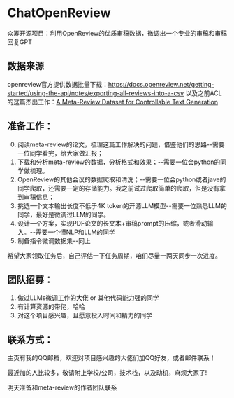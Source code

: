 # ChatOpenReview
众筹开源项目：利用OpenReview的优质审稿数据，微调出一个专业的审稿和审稿回复GPT


## 数据来源
openreview官方提供数据批量下载：https://docs.openreview.net/getting-started/using-the-api/notes/exporting-all-reviews-into-a-csv
以及之前ACL的这篇杰出工作：[A Meta-Review Dataset for Controllable Text Generation](https://github.com/Shen-Chenhui/MReD)

## 准备工作：
0. 阅读meta-review的论文，梳理这篇工作解决的问题，借鉴他们的思路--需要一位同学看完，给大家做汇报；
1. 下载和分析meta-review的数据，分析格式和效果；--需要一位会python的同学做梳理。 
2. OpenReview的其他会议的数据爬取和清洗；--需要一位会python或者jave的同学爬取，还需要一定的存储能力。我之前试过爬取简单的爬取，但是没有拿到审稿信息；
3. 挑选一个文本输出长度不低于4K token的开源LLM模型--需要一位熟悉LLM的同学，最好是微调过LLM的同学。
4. 设计一个方案，实现PDF论文的长文本+审稿prompt的压缩，或者滑动输入。--需要一个懂NLP和LLM的同学
5. 制备指令微调数据集--同上

希望大家领取任务后，自己评估一下任务周期，咱们尽量一两天同步一次进度。


## 团队招募：
1. 做过LLMs微调工作的大佬 or 其他代码能力强的同学
2. 有计算资源的带佬，哈哈
3. 对这个项目感兴趣，且愿意投入时间和精力的同学

## 联系方式：
主页有我的QQ邮箱，欢迎对项目感兴趣的大佬们加QQ好友，或者邮件联系！

最近加的人比较多，敬请附上学校/公司，技术栈，以及动机，麻烦大家了!

明天准备和meta-review的作者团队联系
